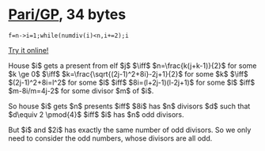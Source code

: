 # [Pari/GP], 34 bytes

    f=n->i=1;while(numdiv(i)<n,i+=2);i

[Try it online!][TIO-kwp1tlm5]

House \$i\$ gets a present from elf \$j\$ \$\iff\$ \$n=\frac{k(j+k-1)}{2}\$ for some \$k \ge 0\$ \$\iff\$ \$k=\frac{\sqrt{(2j-1)^2+8i}-2j+1}{2}\$ for some \$k\$ \$\iff\$ \$(2j-1)^2+8i=l^2\$ for some \$l\$ \$iff\$ \$8i=(l+2j-1)(l-2j+1)\$ for some \$l\$ \$iff\$ \$m-8i/m=4j-2\$ for some divisor \$m\$ of \$i\$.

So house \$i\$ gets \$n\$ presents \$iff\$ \$8i\$ has \$n\$ divisors \$d\$ such that \$d\equiv 2 \pmod{4}\$ \$iff\$ \$i\$ has \$n\$ odd divisors.

But \$i\$ and \$2i\$ has exactly the same number of odd divisors. So we only need to consider the odd numbers, whose divisors are all odd.

[Pari/GP]: http://pari.math.u-bordeaux.fr/
[TIO-kwp1tlm5]: https://tio.run/##FcfBCsIwDADQXwk7JZgOUxAPs/uRsUPZrAZmDGMqfn11t/c8rxpuXgukWpKFXpN0n7suV7TXY9Y3Kl2M9ZAidVqz@/JFg9CDr2rbn82eBgoaEcP0tClvOEjbynFkGCQyyJkhnkai@gM "Pari/GP – Try It Online"